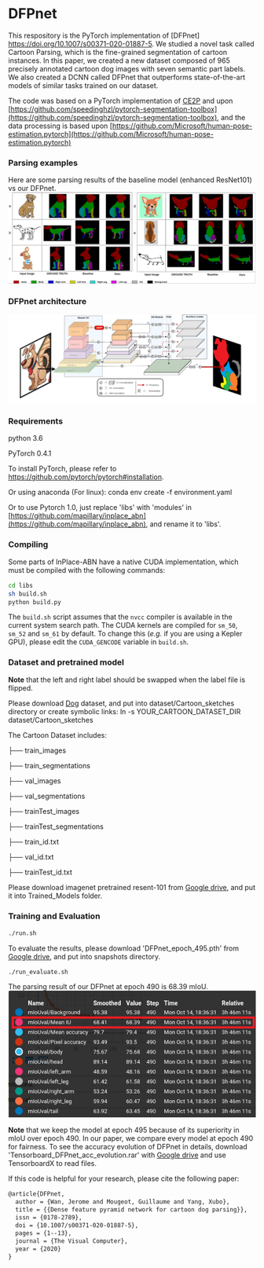 # DFPnet

This respository is the PyTorch implementation of [DFPnet] https://doi.org/10.1007/s00371-020-01887-5. We studied a novel task called Cartoon Parsing, which is the fine-grained segmentation of cartoon instances. In this paper, we created a new dataset composed of 965 precisely annotated cartoon dog images with seven semantic part labels. We also created a DCNN called DFPnet that outperforms state-of-the-art models of similar tasks trained on our dataset.


The code was based on a PyTorch implementation of [CE2P](https://arxiv.org/abs/1809.05996) and upon [https://github.com/speedinghzl/pytorch-segmentation-toolbox](https://github.com/speedinghzl/pytorch-segmentation-toolbox), and the data processing is based upon [https://github.com/Microsoft/human-pose-estimation.pytorch](https://github.com/Microsoft/human-pose-estimation.pytorch)

### Parsing examples

Here are some parsing results of the baseline model (enhanced ResNet101) vs our DFPnet.
![pred_examples](Baseline_vs_DFPnet.PNG)

### DFPnet architecture
![main_graph](main_graph.PNG)

### Requirements

python 3.6   

PyTorch 0.4.1  

To install PyTorch, please refer to https://github.com/pytorch/pytorch#installation.  


Or using anaconda (For linux):  conda env create -f environment.yaml  


Or to use Pytorch 1.0, just replace 'libs' with 'modules' in [https://github.com/mapillary/inplace_abn](https://github.com/mapillary/inplace_abn), and rename it to 'libs'. 

### Compiling

Some parts of InPlace-ABN have a native CUDA implementation, which must be compiled with the following commands:
```bash
cd libs
sh build.sh
python build.py
``` 
The `build.sh` script assumes that the `nvcc` compiler is available in the current system search path.
The CUDA kernels are compiled for `sm_50`, `sm_52` and `sm_61` by default.
To change this (_e.g._ if you are using a Kepler GPU), please edit the `CUDA_GENCODE` variable in `build.sh`.

### Dataset and pretrained model
**Note** that the left and right label should be swapped when the label file is flipped. 

Please download [Dog](https://drive.google.com/drive/folders/1dQt98cTkpP6omZ7zKEokNP5Xql5zunf9?usp=sharing) dataset, and put into dataset/Cartoon_sketches directory
or
create symbolic links:
ln -s YOUR_CARTOON_DATASET_DIR dataset/Cartoon_sketches
  
The Cartoon Dataset includes: 

├── train_images   

├── train_segmentations  

├── val_images  

├── val_segmentations  

├── trainTest_images   

├── trainTest_segmentations 

├── train_id.txt  

├── val_id.txt  

├── trainTest_id.txt  

 
Please download imagenet pretrained resent-101 from [Google drive](https://drive.google.com/drive/folders/1dQt98cTkpP6omZ7zKEokNP5Xql5zunf9?usp=sharing), and put it into Trained_Models folder.

### Training and Evaluation
```bash
./run.sh
```
To evaluate the results, please download 'DFPnet_epoch_495.pth' from [Google drive](https://drive.google.com/drive/folders/1dQt98cTkpP6omZ7zKEokNP5Xql5zunf9?usp=sharing), and put into snapshots directory. 
```
./run_evaluate.sh
``` 
The parsing result of our DFPnet at epoch 490 is 68.39 mIoU.
![68.39](DFPnet_results_epoch490.png)

**Note** that we keep the model at epoch 495 because of its superiority in mIoU over epoch 490. In our paper, we compare every model at epoch 490 for fairness. To see the accuracy evolution of DFPnet in details, download 'Tensorboard_DFPnet_acc_evolution.rar' with [Google drive](https://drive.google.com/drive/folders/1dQt98cTkpP6omZ7zKEokNP5Xql5zunf9?usp=sharing) and use TensorboardX to read files. 

If this code is helpful for your research, please cite the following paper:

    @article{DFPnet, 
	  author = {Wan, Jerome and Mougeot, Guillaume and Yang, Xubo}, 
	  title = {{Dense feature pyramid network for cartoon dog parsing}}, 
	  issn = {0178-2789}, 
	  doi = {10.1007/s00371-020-01887-5}, 
	  pages = {1--13}, 
	  journal = {The Visual Computer}, 
	  year = {2020}
	}
